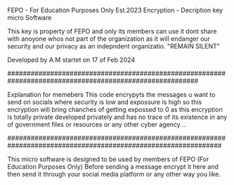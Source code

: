 FEPO - For Education Purposes Only Est.2023
Encryption - Decription key micro Software 


This key is property of FEPO and only its members can use it dont share with anoyone whos not 
part of the organization as it will endanger our security and our privacy as an indepndent organizatio.
"REMAIN SILENT"

Developed by A.M startet on 17 of Feb 2024 

#########################################################################################################

Explanation for memebers 
This code encrypyts the messages u want to send on socials where security is low and expossure is high 
so this encryption will bring chanches of getting expossed to 0 as this encryption is totally private developed privately and has no trace of its existence in any of government files or resources or any other cyber agency ..

###############################################################################################################

This micro software is designed to be used by members of FEPO (For Education Purposes Only)
Before sending a message encrypt it here and  then send it through your social media platform or any other way you like.
